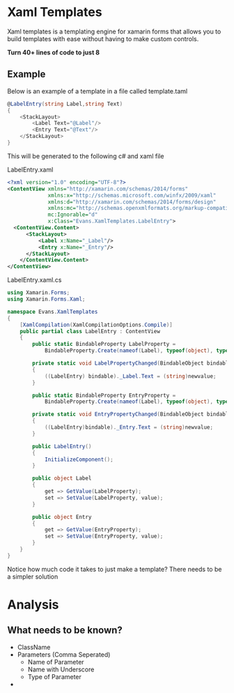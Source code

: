 # Xaml Templates
Xaml templates is a templating engine for xamarin forms that allows you to build templates with ease without having to make custom controls.

**Turn 40+ lines of code to just 8**

## Example
Below is an example of a template in a file called template.taml

```csharp
@LabelEntry(string Label,string Text)
{
	<StackLayout>
		<Label Text="@Label"/>
		<Entry Text="@Text"/>
	</StackLayout>
}
```

This will be generated to the following c# and xaml file

LabelEntry.xaml
```xml
<?xml version="1.0" encoding="UTF-8"?>
<ContentView xmlns="http://xamarin.com/schemas/2014/forms" 
             xmlns:x="http://schemas.microsoft.com/winfx/2009/xaml"
             xmlns:d="http://xamarin.com/schemas/2014/forms/design"
             xmlns:mc="http://schemas.openxmlformats.org/markup-compatibility/2006"
             mc:Ignorable="d"
             x:Class="Evans.XamlTemplates.LabelEntry">
  <ContentView.Content>
      <StackLayout>
          <Label x:Name="_Label"/>
          <Entry x:Name="_Entry"/>
      </StackLayout>
    </ContentView.Content>
</ContentView>
```

LabelEntry.xaml.cs
```csharp
using Xamarin.Forms;
using Xamarin.Forms.Xaml;

namespace Evans.XamlTemplates
{
    [XamlCompilation(XamlCompilationOptions.Compile)]
    public partial class LabelEntry : ContentView
    {
        public static BindableProperty LabelProperty = 
            BindableProperty.Create(nameof(Label), typeof(object), typeof(LabelEntry), default, BindingMode.TwoWay, propertyChanged:LabelPropertyChanged);

        private static void LabelPropertyChanged(BindableObject bindable, object oldvalue, object newvalue)
        {
            ((LabelEntry) bindable)._Label.Text = (string)newvalue;
        }

        public static BindableProperty EntryProperty = 
            BindableProperty.Create(nameof(Label), typeof(object), typeof(LabelEntry), default, BindingMode.TwoWay, propertyChanged: EntryPropertyChanged);

        private static void EntryPropertyChanged(BindableObject bindable, object oldvalue, object newvalue)
        {
            ((LabelEntry)bindable)._Entry.Text = (string)newvalue;
        }

        public LabelEntry()
        {
            InitializeComponent();
        }

        public object Label
        {
            get => GetValue(LabelProperty);
            set => SetValue(LabelProperty, value);
        }

        public object Entry
        {
            get => GetValue(EntryProperty);
            set => SetValue(EntryProperty, value);
        } 
    }
}
```

Notice how much code it takes to just make a template?  There needs to be a simpler solution

# Analysis

## What needs to be known?

- ClassName
- Parameters (Comma Seperated)
  - Name of Parameter
  - Name with Underscore
  - Type of Parameter
- 
